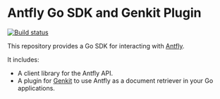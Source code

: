 # Antfly Go SDK and Genkit Plugin

[![Build status](https://github.com/antflydb/antfly-go/actions/workflows/go.yml/badge.svg)](https://github.com/antflydb/antfly-go/actions)

This repository provides a Go SDK for interacting with [Antfly](https://docs.antfly.io).

It includes:
* A client library for the Antfly API.
* A plugin for [Genkit](https://genkit.dev/docs/get-started/?lang=go) to use Antfly as a document retriever in your Go applications.

